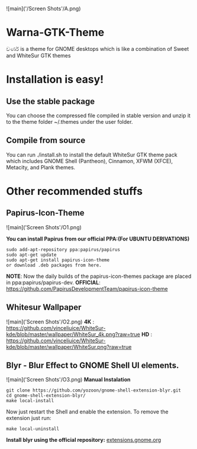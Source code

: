 ![main]('/Screen Shots'/A.png)

# Warna-GTK-Theme
වර්ණ is a theme for GNOME desktops which is like a combination of Sweet and WhiteSur GTK themes

# Installation is easy!
## Use the stable package
You can choose the compressed file compiled in stable version and unzip it to the theme folder ~/.themes under the user folder.

## Compile from source
You can run ./install.sh to install the default WhiteSur GTK theme pack which includes GNOME Shell (Pantheon), Cinnamon, XFWM (XFCE), Metacity, and Plank themes.

# Other recommended stuffs
## Papirus-Icon-Theme
![main]('Screen Shots'/O1.png)

**You can install Papirus from our official PPA:(For UBUNTU DERIVATIONS)**
```
sudo add-apt-repository ppa:papirus/papirus
sudo apt-get update
sudo apt-get install papirus-icon-theme
or download .deb packages from here.
```
**NOTE**: Now the daily builds of the papirus-icon-themes package are placed in ppa:papirus/papirus-dev.
**OFFICIAL**: https://github.com/PapirusDevelopmentTeam/papirus-icon-theme

## Whitesur Wallpaper
![main]('Screen Shots'/O2.png)
**4K** : https://github.com/vinceliuice/WhiteSur-kde/blob/master/wallpaper/WhiteSur_4k.png?raw=true
**HD** : https://github.com/vinceliuice/WhiteSur-kde/blob/master/wallpaper/WhiteSur.png?raw=true

## Blyr - Blur Effect to GNOME Shell UI elements.
![main]('Screen Shots'/O3.png)
**Manual Instalation**
```
git clone https://github.com/yozoon/gnome-shell-extension-blyr.git
cd gnome-shell-extension-blyr/
make local-install
```

Now just restart the Shell and enable the extension.
To remove the extension just run:

```make local-uninstall```

**Install blyr using the official repository:** [extensions.gnome.org](https://extensions.gnome.org/extension/1251/blyr/)
